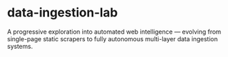 # data-ingestion-lab
A progressive exploration into automated web intelligence — evolving from single-page static scrapers to fully autonomous multi-layer data ingestion systems.
